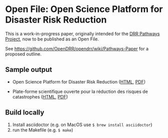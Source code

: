 # Open File: Open Science Platform for Disaster Risk Reduction

This is a work-in-progress paper, originally intended for the [DRR Pathways Project](https://www.drrpathways.ca/), now to be published as an Open File.

See https://github.com/OpenDRR/opendrr/wiki/Pathways-Paper for a proposed outline.

## Sample output

* Open Science Platform for Disaster Risk Reduction ([HTML](https://opendrr.github.io/openfile/en/pathways-paper.html), [PDF](https://opendrr.github.io/openfile/en/pathways-paper.pdf))

* Plate-forme scientifique ouverte pour la réduction des risques de catastrophes ([HTML](https://opendrr.github.io/openfile/fr/article-sur-les-voies-d%E2%80%99acc%C3%A8s.html), [PDF](https://opendrr.github.io/openfile/fr/article-sur-les-voies-d%E2%80%99acc%C3%A8s.pdf))

## Build locally

1. Install asciidoctor (e.g. on MacOS use `$ brew install asciidoctor`)
2. run the Makefile (e.g. `$ make`)
